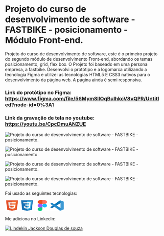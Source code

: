 # Projeto do curso de desenvolvimento de software - FASTBIKE - posicionamento - Módulo Front-end.

Projeto do curso de desenvolvimento de software, este é o primeiro projeto do segundo módulo de desenvolvimento Front-end, abordando os temas posicionamento, grid, flex box.
O Projeto foi baseado em uma persona empresa, a fastbike. Desenvolvi o protótipo e a logomarca utilizando a tecnologia  Figma e utilizei as tecnologias HTML5 E CSS3 nativos para o desenvolvimento da página web. A página ainda é semi responsiva.

### Link do protótipo no Figma: https://www.figma.com/file/56MymSIIOqBulhkcV8vQPR/Untitled?node-id=0%3A1

### Link da gravação de tela no youtube: https://youtu.be/CpcDmuANZUE

  <img src="https://blogger.googleusercontent.com/img/b/R29vZ2xl/AVvXsEg00okUF66NPZbwV-OAQ19qWvXtW1_BpOW98CpiGBj1Wj6j0Mj9WKuFI3AArW5yNBypvZxNUwrGdyAfyVCZ06zBHLNI2hBG5R9Uy-EcxjUeSAORv5c4HEUPoq0fPRTOX3NoxC000B8dF9mfF-d_x3jiNzTmLf_kDWz7vSPPrfRutGPtL3PLjx47-mMk/w640-h640/logoMarca-fastbike.jpg"
  alt="Projeto do curso de desenvolvimento de software - FASTBIKE - posicionamento.">

<img src="https://blogger.googleusercontent.com/img/b/R29vZ2xl/AVvXsEhfvcu4RbHgi8iA1qllD1bZ7rrVn8wzWQi80Ii2Fp5o2yX0PKiVeNlJEUqu70PKtEQn22csqx80Jev32F1WfCTK_gK3EXX-3kVgscN9CkyAU6j1mmJr26js3kaAwlupsGXDCqcFlBcHy_YgiiYnuhmwqej0Vk2jwkIqs8ZYt4kejqC44o1vzmWfNLPx/w640-h346/UI-UX-TRABALHODOCURSO-FASTBIKE-01.gif"
  alt="Projeto do curso de desenvolvimento de software - FASTBIKE - posicionamento.">

<img src="https://blogger.googleusercontent.com/img/b/R29vZ2xl/AVvXsEjrcNclvwSZoMSUAZG8exVAiGKzTFS9VAoH2tyl19uoQyQ8gmqp3Wpth6Z5vONIzUZbaewY33Gr6vk0pbHQ0CQFoJSHjLZh13r3Qvvwa3APinuxHXM8fqW4xdRZydVb2scbPlTIhy7WtvQnWp7CG5mO6PlkxH9sEhms5Mytxpr5lC6iSRnj_04REK5l/w640-h346/UI-UX-TRABALHODOCURSO-FASTBIKE-02.gif"
  alt="Projeto do curso de desenvolvimento de software - FASTBIKE - posicionamento.">

  <img src="https://blogger.googleusercontent.com/img/b/R29vZ2xl/AVvXsEjCc0rkjAfE2fersJr3WrYJzvcR6K5jlG6RKE3DHunRaJu-YYTDJNKM2TgYBuz2mN7ggvQ-VR5PNqHiTPjV5O-ykxqPqHP0rh7TvjBzk66zBzUdn7wmbKCqoThBHjd2PdYfCC6zpNU7uaYgdLdIOz2CYXiZ_RAYJw98VAlTs7wY3wal18oqPU6kZrzk/w640-h346/UI-UX-TRABALHODOCURSO-FASTBIKE-03.gif"
  alt="Projeto do curso de desenvolvimento de software - FASTBIKE - posicionamento.">

Foi usado as seguintes tecnologias: 

<p dir="auto">
<img src="https://raw.githubusercontent.com/devicons/devicon/master/icons/html5/html5-original.svg" alt="Jackson Douglas de Souza -HTML" height="35" width="45" >
<img src="https://raw.githubusercontent.com/devicons/devicon/master/icons/css3/css3-original.svg" alt="Jackson Douglas de Souza -CSS" height="35" width="45" >
<img src="https://github.com/devicons/devicon/blob/master/icons/figma/figma-original.svg" alt="Jackson Douglas de Souza -Figma" height="35" width="45">
<img src="https://github.com/devicons/devicon/blob/master/icons/vscode/vscode-original.svg" alt="Jackson Douglas de Souza-vscode" height="35" width="45">
</p>


<p>
Me adiciona no Linkedin: 
<div align-items="left">
<a href="https://www.linkedin.com/in/jacksondouglasdesouza" target="_blank">
<img src="https://img.shields.io/badge/LinkedIn-0077B5?style=for-the-badge&logo=linkedin&logoColor=white" alt=" Lindekin Jackson Douglas de souza" >
</p>
